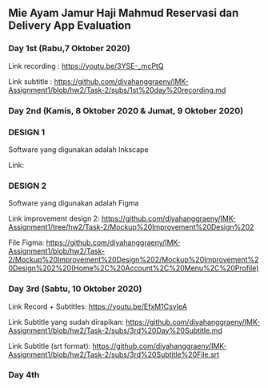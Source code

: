 ## Mie Ayam Jamur Haji Mahmud Reservasi dan Delivery App Evaluation

### Day 1st (Rabu,7 Oktober 2020)
Link recording : https://youtu.be/3YSE-_mcPtQ

Link subtitle : https://github.com/diyahanggraeny/IMK-Assignment1/blob/hw2/Task-2/subs/1st%20day%20recording.md


### Day 2nd (Kamis, 8 Oktober 2020 & Jumat, 9 Oktober 2020)
<h3> DESIGN 1 </h3>

Software yang digunakan adalah Inkscape

Link:

<h3> DESIGN 2 </h3>

Software yang digunakan adalah Figma

Link improvement design 2: https://github.com/diyahanggraeny/IMK-Assignment1/tree/hw2/Task-2/Mockup%20Improvement%20Design%202

File Figma: https://github.com/diyahanggraeny/IMK-Assignment1/blob/hw2/Task-2/Mockup%20Improvement%20Design%202/Mockup%20Improvement%20Design%202%20(Home%2C%20Account%2C%20Menu%2C%20Profile)

### Day 3rd (Sabtu, 10 Oktober 2020)

Link Record + Subtitles: https://youtu.be/EfxM1CsvIeA

Link Subtitle yang sudah dirapikan: https://github.com/diyahanggraeny/IMK-Assignment1/blob/hw2/Task-2/subs/3rd%20Day%20Subtitle.md

Link Subtitle (srt format): https://github.com/diyahanggraeny/IMK-Assignment1/blob/hw2/Task-2/subs/3rd%20Subtitle%20File.srt

### Day 4th
